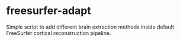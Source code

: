 # freesurfer-adapt
Simple script to add different brain extraction methods inside default FreeSurfer cortical reconstruction pipeline.
